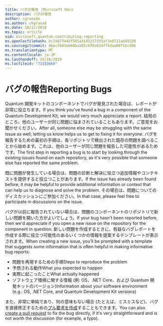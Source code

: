 ```yaml
---
title: バグの報告 |Microsoft Docs
description: バグの報告
author: cgranade
ms.author: chgranad
ms.date: 10/12/2018
ms.topic: article
uid: microsoft.quantum.contributing.reporting
ms.openlocfilehash: bc2a877448f545a3142217331af3e6711ad45329
ms.sourcegitcommit: 8becfb03eb60ba205c670a634ff4daa8071bcd06
ms.translationtype: MT
ms.contentlocale: ja-JP
ms.lasthandoff: 10/26/2019
ms.locfileid: "73183660"
---
```

# <a name="reporting-bugs"></a><span data-ttu-id="9fb6e-103">バグの報告</span><span class="sxs-lookup"><span data-stu-id="9fb6e-103">Reporting Bugs</span></span> #

<span data-ttu-id="9fb6e-104">Quantum 開発キットのコンポーネントでバグが発見された場合は、レポートが非常に役立ちます。</span><span class="sxs-lookup"><span data-stu-id="9fb6e-104">If you think you've found a bug in a component of the Quantum Development Kit, we would very much appreciate a report.</span></span>
<span data-ttu-id="9fb6e-105">結局のところ、他のユーザーが同じ問題に悩まされていることもあります。ご意見をお聞かせください。</span><span class="sxs-lookup"><span data-stu-id="9fb6e-105">After all, someone else may be struggling with the same issue as well; letting us know helps us to get to fixing it for everyone.</span></span>
<span data-ttu-id="9fb6e-106">バグを報告するための最初の手順は、各リポジトリで検出された既存の問題を調べることから始めます。これは、他のユーザーが同じ問題を報告した可能性があるためです。</span><span class="sxs-lookup"><span data-stu-id="9fb6e-106">The first step in reporting a bug is to start by looking through the existing issues found on each repository, as it's very possible that someone else has reported the same problem.</span></span>

<span data-ttu-id="9fb6e-107">既に問題が発生している場合は、問題の診断と解決に役立つ追加情報やコンテキストを提供すると役立つことがあります。</span><span class="sxs-lookup"><span data-stu-id="9fb6e-107">If the issue has already been found before, it may be helpful to provide additional information or context that can help us to diagnose and solve the problem.</span></span>
<span data-ttu-id="9fb6e-108">その場合は、問題についてのディスカッションにご参加ください。</span><span class="sxs-lookup"><span data-stu-id="9fb6e-108">In that case, please feel free to participate in discussions on the issue.</span></span>

<span data-ttu-id="9fb6e-109">バグが以前に報告されていない場合は、問題のコンポーネントのリポジトリで新しい問題を開いた方がよいでしょう。</span><span class="sxs-lookup"><span data-stu-id="9fb6e-109">If your bug hasn't been reported before, then we'd appreciate if you open a new issue on the repository for the component in question.</span></span>
<span data-ttu-id="9fb6e-110">新しい問題を作成するときに、有益なバグレポートを作成する際に役立つ可能性のあるいくつかの情報を提案するテンプレートが表示されます。</span><span class="sxs-lookup"><span data-stu-id="9fb6e-110">When creating a new issue, you'll be prompted with a template that suggests some information that is often helpful in making informative bug reports:</span></span>

- <span data-ttu-id="9fb6e-111">問題を再現するための手順</span><span class="sxs-lookup"><span data-stu-id="9fb6e-111">Steps to reproduce the problem</span></span>
- <span data-ttu-id="9fb6e-112">予想される動作</span><span class="sxs-lookup"><span data-stu-id="9fb6e-112">What you expected to happen</span></span>
- <span data-ttu-id="9fb6e-113">実際に起こったこと</span><span class="sxs-lookup"><span data-stu-id="9fb6e-113">What actually happened</span></span>
- <span data-ttu-id="9fb6e-114">ソフトウェア環境に関する情報 (例: OS、.NET Core、および Quantum 開発キットのバージョン)</span><span class="sxs-lookup"><span data-stu-id="9fb6e-114">Information about your software environment (e.g.: OS, .NET Core, and Quantum Development Kit versions)</span></span>

<span data-ttu-id="9fb6e-115">また、非常に単純であり、何の意味もない場合 (たとえば、ミスミスなど)、バグを直接修正するための[プル要求を作成](https://help.github.com/articles/about-pull-requests/)することもできます。</span><span class="sxs-lookup"><span data-stu-id="9fb6e-115">You can also [create a pull request](https://help.github.com/articles/about-pull-requests/) to fix the bug directly, if it's very straightforward and is not worth the discussion (for example, a typo).</span></span>

